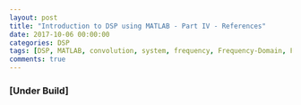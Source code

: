 ```yaml
---
layout: post
title: "Introduction to DSP using MATLAB - Part IV - References"
date: 2017-10-06 00:00:00
categories: DSP
tags: [DSP, MATLAB, convolution, system, frequency, Frequency-Domain, FIR, Digital Filters, Introduction to DSP, Signal Processing, Digital Signal Processing]
comments: true
---
```


### [Under Build]
